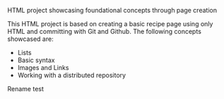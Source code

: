 HTML project showcasing foundational concepts through page creation

This HTML project is based on creating a basic recipe page using only HTML
and committing with Git and Github.
The following concepts showcased are:
- Lists
- Basic syntax
- Images and Links
- Working with a distributed repository

Rename test